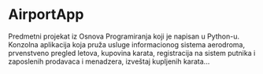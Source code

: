 # AirportApp
Predmetni projekat iz Osnova Programiranja koji je napisan u Python-u. Konzolna aplikacija koja pruža usluge informacionog sistema aerodroma, prvenstveno pregled letova, kupovina karata, registracija na sistem putnika i zaposlenih prodavaca i menadzera, izveštaj kupljenih karata...
